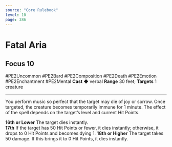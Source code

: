 ```yaml
---
source: "Core Rulebook"
level: 10
page: 386
---
```


# Fatal Aria
## Focus 10
#PE2Uncommon #PE2Bard #PE2Composition #PE2Death #PE2Emotion #PE2Enchantment #PE2Mental 
**Cast** ◆ verbal
**Range** 30 feet; **Targets** 1 creature

-----
You perform music so perfect that the target may die of joy or sorrow. Once targeted, the creature becomes temporarily immune for 1 minute. The effect of the spell depends on the target’s level and current Hit Points.  

**16th or Lower** The target dies instantly.  
**17th** If the target has 50 Hit Points or fewer, it dies instantly; otherwise, it drops to 0 Hit Points and becomes dying 1. 
**18th or Higher** The target takes 50 damage. If this brings it to 0 Hit Points, it dies instantly.